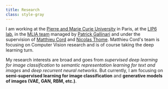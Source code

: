 ```yaml
---
title: Research
class: style-gray
---
```


I am working at the [Pierre and Marie Curie University](http://upmc.fr/) in Paris, at the [LIP6 lab](http://www.lip6.fr/), in the [MLIA team](http://www.lip6.fr/recherche/team.php?id=530) managed by [Patrick Gallinari](http://www-connex.lip6.fr/~gallinar/) and under the supervision of [Matthieu Cord](http://webia.lip6.fr/~cord/) and [Nicolas Thome](http://webia.lip6.fr/~thomen/). Matthieu Cord's team is focusing on Computer Vision research and is of course taking the deep learning turn.

My research interests are broad and goes from _supervised deep learning for image classification_ to _semantic representation learning for text and images_ and _deep recurrent neural networks_. But currently, I am focusing on **semi-supervised learning for image classification** and **generative models of images (VAE, GAN, RBM, etc.)**.
